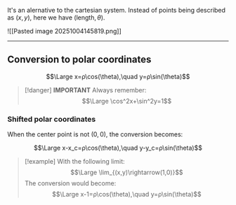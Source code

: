 It's an alernative to the cartesian system.
Instead of points being described as $(x, y)$, here we have $(\text{length}, \theta)$.

![[Pasted image 20251004145819.png]]

---

## Conversion to polar coordinates

$$\Large x=ρ\cos(\theta),\quad y=ρ\sin(\theta)$$

> [!danger] **IMPORTANT**
> Always remember:
> $$\Large \cos^2x+\sin^2y=1$$


### Shifted polar coordinates

When the center point is not $(0,0)$, the conversion becomes:

$$\Large x-x_c=ρ\cos(\theta),\quad y-y_c=ρ\sin(\theta)$$

> [!example]
> With the following limit:
> $$\Large \lim_{(x,y)\rightarrow(1,0)}$$
> The conversion would become:
> $$\Large x-1=ρ\cos(\theta),\quad y=ρ\sin(\theta)$$
